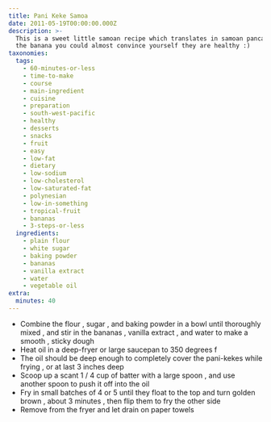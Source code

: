```yaml
---
title: Pani Keke Samoa
date: 2011-05-19T00:00:00.000Z
description: >-
  This is a sweet little samoan recipe which translates in samoan pancakes. with
  the banana you could almost convince yourself they are healthy :)
taxonomies:
  tags:
    - 60-minutes-or-less
    - time-to-make
    - course
    - main-ingredient
    - cuisine
    - preparation
    - south-west-pacific
    - healthy
    - desserts
    - snacks
    - fruit
    - easy
    - low-fat
    - dietary
    - low-sodium
    - low-cholesterol
    - low-saturated-fat
    - polynesian
    - low-in-something
    - tropical-fruit
    - bananas
    - 3-steps-or-less
  ingredients:
    - plain flour
    - white sugar
    - baking powder
    - bananas
    - vanilla extract
    - water
    - vegetable oil
extra:
  minutes: 40
---
```

 - Combine the flour , sugar , and baking powder in a bowl until thoroughly mixed , and stir in the bananas , vanilla extract , and water to make a smooth , sticky dough
 - Heat oil in a deep-fryer or large saucepan to 350 degrees f
 - The oil should be deep enough to completely cover the pani-kekes while frying , or at last 3 inches deep
 - Scoop up a scant 1 / 4 cup of batter with a large spoon , and use another spoon to push it off into the oil
 - Fry in small batches of 4 or 5 until they float to the top and turn golden brown , about 3 minutes , then flip them to fry the other side
 - Remove from the fryer and let drain on paper towels

